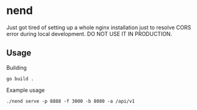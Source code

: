# nend
Just got tired of setting up a whole nginx installation just to resolve CORS error during local development. DO NOT USE IT IN PRODUCTION.

## Usage

Building

```
go build .
```

Example usage

```
./nend serve -p 8888 -f 3000 -b 8080 -a /api/v1
```